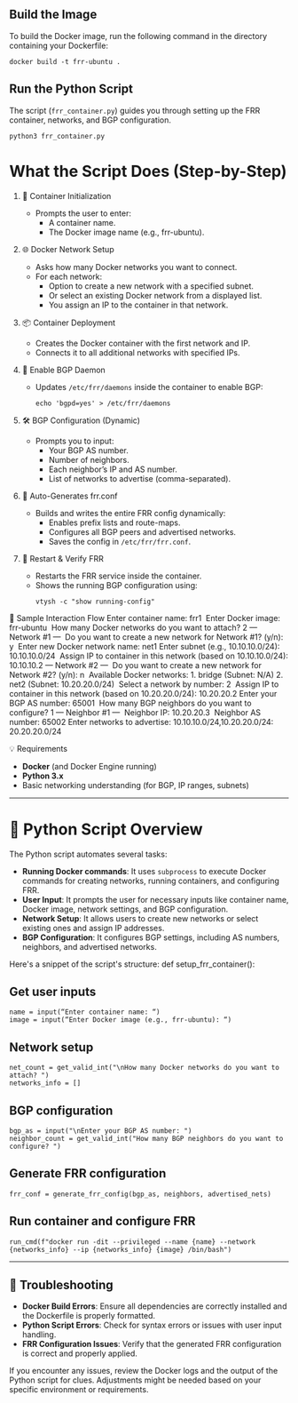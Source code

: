 ## Build the Image
To build the Docker image, run the following command in the directory containing your Dockerfile:
```
docker build -t frr-ubuntu .
```

## Run the Python Script
The script (`frr_container.py`) guides you through setting up the FRR container, networks, and BGP configuration.
```
python3 frr_container.py
```


# What the Script Does (Step-by-Step)
1. 🚀 Container Initialization
   - Prompts the user to enter:
     - A container name.
     - The Docker image name (e.g., frr-ubuntu).

2. 🌐 Docker Network Setup
   - Asks how many Docker networks you want to connect.
   - For each network:
     - Option to create a new network with a specified subnet.
     - Or select an existing Docker network from a displayed list.
     - You assign an IP to the container in that network.

3. 📦 Container Deployment
   - Creates the Docker container with the first network and IP.
   - Connects it to all additional networks with specified IPs.

4. 🔐 Enable BGP Daemon
   - Updates `/etc/frr/daemons` inside the container to enable BGP:
     ```
     echo 'bgpd=yes' > /etc/frr/daemons
     ```

5. 🛠️ BGP Configuration (Dynamic)
   - Prompts you to input:
     - Your BGP AS number.
     - Number of neighbors.
     - Each neighbor’s IP and AS number.
     - List of networks to advertise (comma-separated).

6. 📝 Auto-Generates frr.conf
   - Builds and writes the entire FRR config dynamically:
     - Enables prefix lists and route-maps.
     - Configures all BGP peers and advertised networks.
     - Saves the config in `/etc/frr/frr.conf`.

7. 🔄 Restart & Verify FRR
   - Restarts the FRR service inside the container.
   - Shows the running BGP configuration using:
     ```
     vtysh -c "show running-config"
     ```

🧾 Sample Interaction Flow
Enter container name: frr1 
Enter Docker image: frr-ubuntu 
How many Docker networks do you want to attach? 2
— Network #1 — 
Do you want to create a new network for Network #1? (y/n): y 
Enter new Docker network name: net1 Enter subnet (e.g., 10.10.10.0/24): 10.10.10.0/24 
Assign IP to container in this network (based on 10.10.10.0/24): 10.10.10.2
— Network #2 — 
Do you want to create a new network for Network #2? (y/n): n 
Available Docker networks:
	1.	bridge (Subnet: N/A)
	2.	net2 (Subnet: 10.20.20.0/24) 
Select a network by number: 2 
Assign IP to container in this network (based on 10.20.20.0/24): 10.20.20.2
Enter your BGP AS number: 65001 
How many BGP neighbors do you want to configure? 1
— Neighbor #1 — 
Neighbor IP: 10.20.20.3 
Neighbor AS number: 65002
Enter networks to advertise: 10.10.10.0/24,10.20.20.0/24: 20.20.20.0/24


💡 Requirements
- **Docker** (and Docker Engine running)
- **Python 3.x**
- Basic networking understanding (for BGP, IP ranges, subnets)

---

# 📝 Python Script Overview
The Python script automates several tasks:
- **Running Docker commands**: It uses `subprocess` to execute Docker commands for creating networks, running containers, and configuring FRR.
- **User Input**: It prompts the user for necessary inputs like container name, Docker image, network settings, and BGP configuration.
- **Network Setup**: It allows users to create new networks or select existing ones and assign IP addresses.
- **BGP Configuration**: It configures BGP settings, including AS numbers, neighbors, and advertised networks.

Here's a snippet of the script's structure:
def setup_frr_container(): 

## Get user inputs 
```
name = input(“Enter container name: “) 
image = input(“Enter Docker image (e.g., frr-ubuntu): “)
```

## Network setup
```
net_count = get_valid_int("\nHow many Docker networks do you want to attach? ")
networks_info = []
```

## BGP configuration
```
bgp_as = input("\nEnter your BGP AS number: ")
neighbor_count = get_valid_int("How many BGP neighbors do you want to configure? ")
```

## Generate FRR configuration
```
frr_conf = generate_frr_config(bgp_as, neighbors, advertised_nets)
```

## Run container and configure FRR
```
run_cmd(f"docker run -dit --privileged --name {name} --network {networks_info} --ip {networks_info} {image} /bin/bash")
```

---

## 🚨 Troubleshooting
- **Docker Build Errors**: Ensure all dependencies are correctly installed and the Dockerfile is properly formatted.
- **Python Script Errors**: Check for syntax errors or issues with user input handling.
- **FRR Configuration Issues**: Verify that the generated FRR configuration is correct and properly applied.

If you encounter any issues, review the Docker logs and the output of the Python script for clues. Adjustments might be needed based on your specific environment or requirements.
